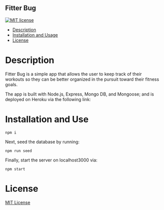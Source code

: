 ## Fitter Bug

[![MIT license](https://img.shields.io/badge/License-MIT-blue.svg)](https://lbesson.mit-license.org/)

- [Description ](#description)
- [Installation and Usage](#installation-and-use)
- [License](#license)

# Description

Fitter Bug is a simple app that allows the user to keep track of their workouts so they can be better organized in the pursuit toward their fitness goals.

The app is built with Node.js, Express, Mongo DB, and Mongoose; and is deployed on Heroku via the following link: 

# Installation and Use

```
npm i
```

Next, seed the database by running:

```
npm run seed
```

Finally, start the server on localhost3000 via:

```
npm start
```

# License

[MIT License](https://opensource.org/licenses/MIT)